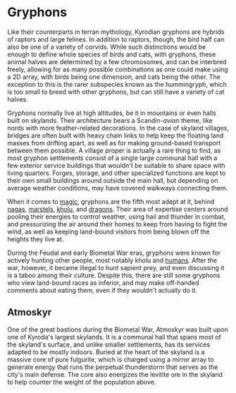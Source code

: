 # Gryphons

Like their counterparts in terran mythology, Kyrodian gryphons are hybrids of raptors and large felines. In addition to raptors, though, the bird half can also be one of a variety of corvids. While such distinctions would be enough to define whole species of birds and cats, with gryphons, these animal halves are determined by a few chromosomes, and can be interbred freely, allowing for as many possible combinations as one could make using a 2D array, with birds being one dimension, and cats being the other. The exception to this is the rarer subspecies known as the hummingryph, which is too small to breed with other gryphons, but can still have a variety of cat halves.

Gryphons normally live at high altitudes, be it in mountains or even halls built on skylands. Their architecture bears a Scandin-*avian* theme, like nords with more feather-related decorations. In the case of skyland villages, bridges are often built with heavy chain links to help keep the floating land masses from drifting apart, as well as for making ground-based transport between them possible. A village proper is actually a rare thing to find, as most gryphon settlements consist of a single large communal hall with a few exterior service buildings that wouldn't be suitable to share space with living quarters. Forges, storage, and other specialized functions are kept to their own small buildings around outside the main hall, but depending on average weather conditions, may have covered walkways connecting them.

When it comes to [magic](magic.md), gryphons are the fifth most adept at it, behind [nagas](nagas.md), [marstels](marstels.md), [kholu](kholu.md), and [dragons](dragons.md). Their area of expertise centers around pooling their energies to control weather, using hail and thunder in combat, and pressurizing the air around their homes to keep from having to fight the wind, as well as keeping land-bound visitors from being blown off the heights they live at.

During the Feudal and early Biometal War eras, gryphons were known for actively hunting other people, most notably kholu and [humans](humans.md). After the war, however, it became illegal to hunt sapient prey, and even discussing it is a taboo among their culture. Despite this, there are still some gryphons who view land-bound races as inferior, and may make off-handed comments about eating them, even if they wouldn't actually do it.

## Atmoskyr

One of the great bastions during the Biometal War, Atmoskyr was built upon one of Kyroda's largest skylands. It is a communal hall that spans most of the skyland's surface, and unlike smaller settlements, has its services adapted to be mostly indoors. Buried at the heart of the skyland is a massive core of pure fulgurite, which is charged using a mirror array to generate energy that runs the perpetual thunderstorm that serves as the city's main defense. The core also energizes the levitite ore in the skyland to help counter the weight of the population above.

